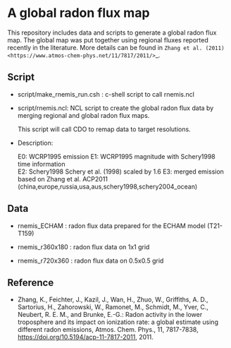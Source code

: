 # A global radon flux map

This repository includes data and scripts to generate a global radon flux map. 
The global map was put together using regional fluxes reported recently in the 
literature. More details can be found in 
`Zhang et al. (2011) <https://www.atmos-chem-phys.net/11/7817/2011/>`_.  


Script
--------------------

   - script/make_rnemis_run.csh : c-shell script to call rnemis.ncl  
   
   - script/rnemis.ncl: NCL script to create the global radon flux data by merging regional and global radon flux maps. 
   
     This script will call CDO to remap data to target resolutions. 
   
   - Description: 
   
     E0: WCRP1995 emission 
     E1: WCRP1995 magnitude with Schery1998 time information  
     E2: Schery1998  Schery et al. (1998) scaled by 1.6 
     E3: merged emission based on Zhang et al. ACP2011 (china,europe,russia,usa,aus,schery1998,schery2004_ocean) 

Data
-------------------- 

   - rnemis_ECHAM : radon flux data prepared for the ECHAM model (T21-T159)

   - rnemis_r360x180 : radon flux data on 1x1 grid 

   - rnemis_r720x360 : radon flux data on 0.5x0.5 grid 


Reference
-------------------- 

 - Zhang, K., Feichter, J., Kazil, J., Wan, H., Zhuo, W., Griffiths, A. D.,
   Sartorius, H., Zahorowski, W., Ramonet, M., Schmidt, M., Yver, C.,
   Neubert, R. E. M., and Brunke, E.-G.:
   Radon activity in the lower troposphere and its impact on ionization rate:
   a global estimate using different radon emissions,
   Atmos. Chem. Phys., 11, 7817-7838,
   https://doi.org/10.5194/acp-11-7817-2011, 2011.
 
